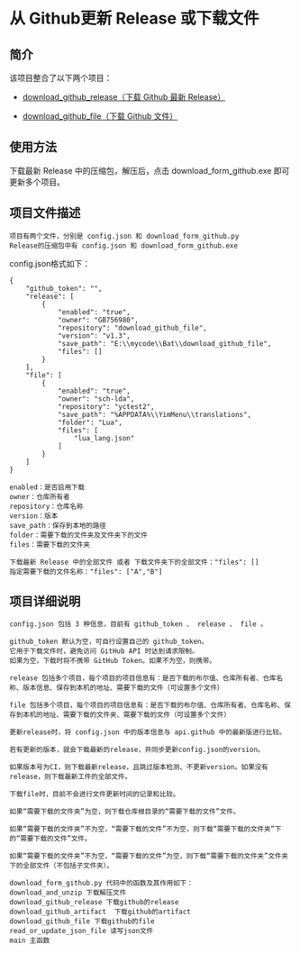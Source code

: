# 从 Github更新 Release 或下载文件


## 简介
该项目整合了以下两个项目：
- [download_github_release（下载 Github 最新 Release）](https://github.com/GB756980/download_github_release)

- [download_github_file（下载 Github 文件）](https://github.com/GB756980/download_github_file)

## 使用方法
下载最新 Release 中的压缩包，解压后，点击 download_form_github.exe 即可更新多个项目。

## 项目文件描述
````
项目有两个文件，分别是 config.json 和 download_form_github.py
Release的压缩包中有 config.json 和 download_form_github.exe
````
config.json格式如下：
```plaintext
{
    "github_token": "",
    "release": [
        {
            "enabled": "true",
            "owner": "GB756980",
            "repository": "download_github_file",
            "version": "v1.3",
            "save_path": "E:\\mycode\\Bat\\download_github_file",
            "files": []
        }
    ],
    "file": [
        {
            "enabled": "true",
            "owner": "sch-lda",
            "repository": "yctest2",
            "save_path": "%APPDATA%\\YimMenu\\translations",
            "folder": "Lua",
            "files": [
                "lua_lang.json"
            ]
        }
    ]
}
```

````
enabled：是否启用下载
owner：仓库所有者
repository：仓库名称
version：版本
save_path：保存到本地的路径
folder：需要下载的文件夹及文件夹下的文件
files：需要下载的文件夹
````

````
下载最新 Release 中的全部文件 或者 下载文件夹下的全部文件："files": []
指定需要下载的文件名称："files": ["A","B"]
````

## 项目详细说明
````
config.json 包括 3 种信息，目前有 github_token 、 release 、 file 。
````

````
github_token 默认为空，可自行设置自己的 github_token。
它用于下载文件时，避免访问 GitHub API 时达到请求限制。
如果为空，下载时将不携带 GitHub Token。如果不为空，则携带。

release 包括多个项目，每个项目的项目信息有：是否下载的布尔值、仓库所有者、仓库名称、版本信息、保存到本机的地址、需要下载的文件（可设置多个文件）

file 包括多个项目，每个项目的项目信息有：是否下载的布尔值、仓库所有者、仓库名称、保存到本机的地址、需要下载的文件夹、需要下载的文件（可设置多个文件）
````

````
更新release时，将 config.json 中的版本信息与 api.github 中的最新版进行比较。

若有更新的版本，就会下载最新的release，并同步更新config.json的version。

如果版本号为CI，则下载最新release，且跳过版本检测、不更新version。如果没有release，则下载最新工件的全部文件。
````

````
下载file时，目前不会进行文件更新时间的记录和比较。

如果“需要下载的文件夹”为空，则下载仓库根目录的“需要下载的文件”文件。

如果“需要下载的文件夹”不为空，“需要下载的文件”不为空，则下载“需要下载的文件夹”下的“需要下载的文件”文件。

如果“需要下载的文件夹”不为空，“需要下载的文件”为空，则下载“需要下载的文件夹”文件夹下的全部文件（不包括子文件夹）。
````

````
download_form_github.py 代码中的函数及其作用如下：
download_and_unzip 下载解压文件
download_github_release 下载github的release
download_github_artifact  下载github的artifact
download_github_file 下载github的file
read_or_update_json_file 读写json文件
main 主函数
````
